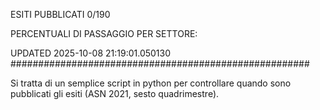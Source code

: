 ESITI PUBBLICATI 0/190 

PERCENTUALI DI PASSAGGIO PER SETTORE:

UPDATED 2025-10-08 21:19:01.050130
###################################################### 

Si tratta di un semplice script in python per controllare quando sono pubblicati gli esiti (ASN 2021, sesto quadrimestre).

